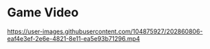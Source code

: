 # Game Video



https://user-images.githubusercontent.com/104875927/202860806-eaf4e3ef-2e6e-4821-8e11-ea5e93b71296.mp4


 
